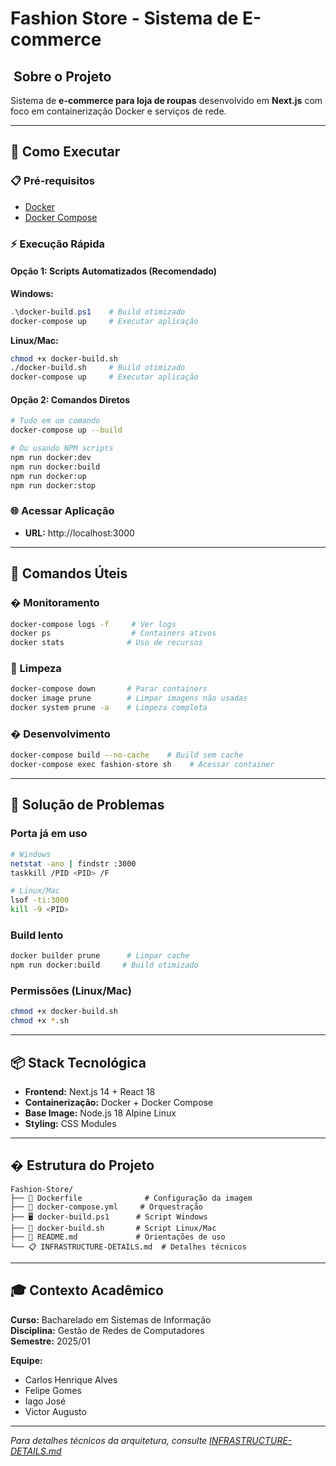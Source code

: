 # Fashion Store - Sistema de E-commerce

## ️ Sobre o Projeto

Sistema de **e-commerce para loja de roupas** desenvolvido em **Next.js** com foco em containerização Docker e serviços de rede.

---

## 🚀 Como Executar

### 📋 Pré-requisitos
- [Docker](https://docs.docker.com/get-docker/)
- [Docker Compose](https://docs.docker.com/compose/install/)

### ⚡ Execução Rápida

#### **Opção 1: Scripts Automatizados (Recomendado)**

**Windows:**
```powershell
.\docker-build.ps1    # Build otimizado
docker-compose up     # Executar aplicação
```

**Linux/Mac:**
```bash
chmod +x docker-build.sh
./docker-build.sh     # Build otimizado
docker-compose up     # Executar aplicação
```

#### **Opção 2: Comandos Diretos**
```bash
# Tudo em um comando
docker-compose up --build

# Ou usando NPM scripts
npm run docker:dev
npm run docker:build
npm run docker:up
npm run docker:stop
```

### 🌐 Acessar Aplicação
- **URL:** http://localhost:3000

---

## 🔧 Comandos Úteis

### � Monitoramento
```bash
docker-compose logs -f     # Ver logs
docker ps                  # Containers ativos
docker stats              # Uso de recursos
```

### 🧹 Limpeza
```bash
docker-compose down       # Parar containers
docker image prune        # Limpar imagens não usadas
docker system prune -a    # Limpeza completa
```

### �️ Desenvolvimento
```bash
docker-compose build --no-cache    # Build sem cache
docker-compose exec fashion-store sh    # Acessar container
```

---

## 🚨 Solução de Problemas

### Porta já em uso
```bash
# Windows
netstat -ano | findstr :3000
taskkill /PID <PID> /F

# Linux/Mac
lsof -ti:3000
kill -9 <PID>
```

### Build lento
```bash
docker builder prune      # Limpar cache
npm run docker:build     # Build otimizado
```

### Permissões (Linux/Mac)
```bash
chmod +x docker-build.sh
chmod +x *.sh
```

---

## 📦 Stack Tecnológica

- **Frontend:** Next.js 14 + React 18
- **Containerização:** Docker + Docker Compose  
- **Base Image:** Node.js 18 Alpine Linux
- **Styling:** CSS Modules

---

## � Estrutura do Projeto

```
Fashion-Store/
├── 🐳 Dockerfile              # Configuração da imagem
├── 🐙 docker-compose.yml     # Orquestração
├── 🖥️ docker-build.ps1      # Script Windows
├── 🐧 docker-build.sh       # Script Linux/Mac
├── 📝 README.md             # Orientações de uso
└── 📋 INFRASTRUCTURE-DETAILS.md  # Detalhes técnicos
```

---

## 🎓 Contexto Acadêmico

**Curso:** Bacharelado em Sistemas de Informação  
**Disciplina:** Gestão de Redes de Computadores  
**Semestre:** 2025/01  

**Equipe:**
- Carlos Henrique Alves
- Felipe Gomes  
- Iago José
- Victor Augusto

---

*Para detalhes técnicos da arquitetura, consulte [INFRASTRUCTURE-DETAILS.md](./INFRASTRUCTURE-DETAILS.md)*
